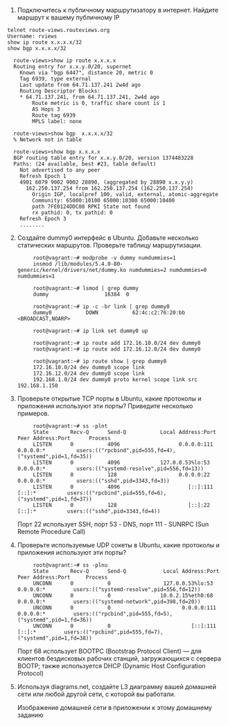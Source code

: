 1. Подключитесь к публичному маршрутизатору в интернет. Найдите маршрут к вашему публичному IP
```
telnet route-views.routeviews.org
Username: rviews
show ip route x.x.x.x/32
show bgp x.x.x.x/32
```

      route-views>show ip route x.x.x.x
      Routing entry for x.x.y.0/20, supernet
        Known via "bgp 6447", distance 20, metric 0
        Tag 6939, type external
        Last update from 64.71.137.241 2w4d ago
        Routing Descriptor Blocks:
        * 64.71.137.241, from 64.71.137.241, 2w4d ago
            Route metric is 0, traffic share count is 1
            AS Hops 3
            Route tag 6939
            MPLS label: none

      route-views>show bgp  x.x.x.x/32
      % Network not in table

      route-views>show bgp x.x.x.x
      BGP routing table entry for x.x.y.0/20, version 1374483228
      Paths: (24 available, best #23, table default)
        Not advertised to any peer
        Refresh Epoch 1
        4901 6079 9002 9002 28890, (aggregated by 28890 x.x.y.y)
          162.250.137.254 from 162.250.137.254 (162.250.137.254)
            Origin IGP, localpref 100, valid, external, atomic-aggregate
            Community: 65000:10100 65000:10300 65000:10400
            path 7FE0124DDC08 RPKI State not found
            rx pathid: 0, tx pathid: 0
        Refresh Epoch 3
        ........

2. Создайте dummy0 интерфейс в Ubuntu. Добавьте несколько статических маршрутов. Проверьте таблицу маршрутизации.

            root@vagrant:~# modprobe -v dummy numdummies=1
            insmod /lib/modules/5.4.0-80-generic/kernel/drivers/net/dummy.ko numdummies=2 numdummies=0 numdummies=1

            root@vagrant:~# lsmod | grep dummy
            dummy                  16384  0

            root@vagrant:~# ip -c -br link | grep dummy0
            dummy0           DOWN           62:4c:c2:76:20:bb <BROADCAST,NOARP>

            root@vagrant:~# ip link set dummy0 up

            root@vagrant:~# ip route add 172.16.10.0/24 dev dummy0
            root@vagrant:~# ip route add 172.16.12.0/24 dev dummy0

            root@vagrant:~# ip route show | grep dummy0
            172.16.10.0/24 dev dummy0 scope link
            172.16.12.0/24 dev dummy0 scope link
            192.168.1.0/24 dev dummy0 proto kernel scope link src 192.168.1.150

3. Проверьте открытые TCP порты в Ubuntu, какие протоколы и приложения используют эти порты? Приведите несколько примеров.

            root@vagrant:~# ss -plnt
            State       Recv-Q      Send-Q           Local Address:Port           Peer Address:Port      Process
            LISTEN      0           4096                   0.0.0.0:111                 0.0.0.0:*          users:(("rpcbind",pid=555,fd=4),("systemd",pid=1,fd=35))
            LISTEN      0           4096             127.0.0.53%lo:53                  0.0.0.0:*          users:(("systemd-resolve",pid=556,fd=13))
            LISTEN      0           128                    0.0.0.0:22                  0.0.0.0:*          users:(("sshd",pid=3343,fd=3))
            LISTEN      0           4096                      [::]:111                    [::]:*          users:(("rpcbind",pid=555,fd=6),("systemd",pid=1,fd=37))
            LISTEN      0           128                       [::]:22                     [::]:*          users:(("sshd",pid=3343,fd=4))
      
      Порт 22 использует SSH, порт 53 - DNS, порт 111 - SUNRPC (Sun Remote Procedure Call)

4. Проверьте используемые UDP сокеты в Ubuntu, какие протоколы и приложения используют эти порты?

            root@vagrant:~# ss -plnu
            State       Recv-Q      Send-Q            Local Address:Port           Peer Address:Port     Process
            UNCONN      0           0                 127.0.0.53%lo:53                  0.0.0.0:*         users:(("systemd-resolve",pid=556,fd=12))
            UNCONN      0           0                10.0.2.15%eth0:68                  0.0.0.0:*         users:(("systemd-network",pid=398,fd=20))
            UNCONN      0           0                       0.0.0.0:111                 0.0.0.0:*         users:(("rpcbind",pid=555,fd=5),("systemd",pid=1,fd=36))
            UNCONN      0           0                          [::]:111                    [::]:*         users:(("rpcbind",pid=555,fd=7),("systemd",pid=1,fd=38))
      
      Порт 68 использует BOOTPC (Bootstrap Protocol Client) — для клиентов бездисковых рабочих станций, загружающихся с сервера BOOTP; также используется DHCP (Dynamic Host        Configuration Protocol)

5. Используя diagrams.net, создайте L3 диаграмму вашей домашней сети или любой другой сети, с которой вы работали. 

      Изображение домашней сети в приложении к этому домашнему заданию

